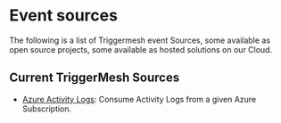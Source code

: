 # Event sources

The following is a list of Triggermesh event Sources, some available as open source projects, some available as hosted solutions on our Cloud.

## Current TriggerMesh Sources

* [Azure Activity Logs](./azureactivitylogs.md): Consume Activity Logs from a given Azure Subscription.

<!---
* [Azure Storage](./azurestorage.md):
* [Azure Storage Queue](./azurestoragequeue.md):
* [Google Fire Store](./googlefirestore.md):
* [Google Pub Sub](./googlepubsub.md):
* [IBM MQ](./mq.md):
* [Solace AMQP](./solace.md):
* [Solace MQTT](./solacemqtt.md):
--->

